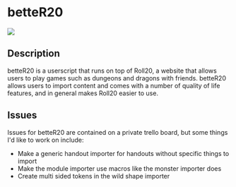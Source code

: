 
# betteR20

[![](https://img.shields.io/badge/project-link-green)](https://github.com/TheGiddyLimit/betterR20)

## Description

betteR20 is a userscript that runs on top of Roll20, a website that allows users to play games such as dungeons and dragons with friends. betteR20 allows users to import content and comes with a number of quality of life features, and in general makes Roll20 easier to use.

## Issues

Issues for betteR20 are contained on a private trello board, but some things I'd like to work on include:

- Make a generic handout importer for handouts without specific things to import
- Make the module importer use macros like the monster importer does
- Create multi sided tokens in the wild shape importer
